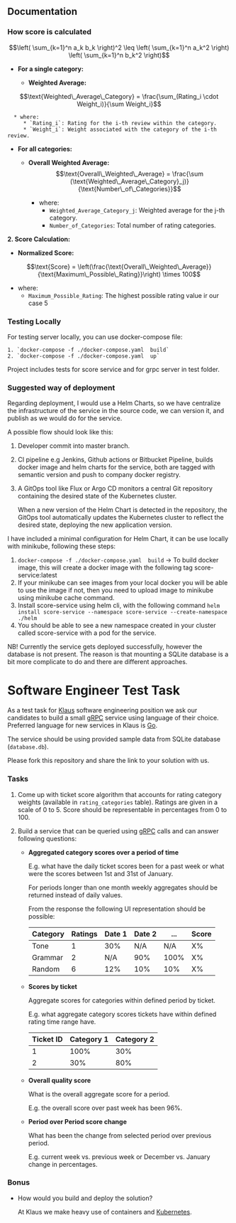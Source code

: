 ## Documentation

### How score is calculated


```math
\left( \sum_{k=1}^n a_k b_k \right)^2 \leq \left( \sum_{k=1}^n a_k^2 \right) \left( \sum_{k=1}^n b_k^2 \right)
```

* **For a single category:**

   - **Weighted Average:** 
```math
\text{Weighted\_Average\_Category} = \frac{\sum_(Rating_i \cdot Weight_i)}{\sum Weight_i}
```
      * where:
         * `Rating_i`: Rating for the i-th review within the category.
         * `Weight_i`: Weight associated with the category of the i-th review.

* **For all categories:**

   - **Overall Weighted Average:**
$$\text{Overall\_Weighted\_Average} = \frac{\sum (\text{Weighted\_Average\_Category}_j)}{\text{Number\_of\_Categories}}$$

      * where:
         * `Weighted_Average_Category_j`: Weighted average for the j-th category.
         * `Number_of_Categories`: Total number of rating categories.

**2. Score Calculation:**

* **Normalized Score:** 

$$\text{Score} = \left(\frac{\text{Overall\_Weighted\_Average}}{\text{Maximum\_Possible\_Rating}}\right) \times 100$$

   * where:
      * `Maximum_Possible_Rating`: The highest possible rating value ir our case 5

### Testing Locally

For testing server locally, you can use docker-compose file:

    1. `docker-compose -f ./docker-compose.yaml  build`
    2. `docker-compose -f ./docker-compose.yaml  up`

Project includes tests for score service and for grpc server in test folder.

### Suggested way of deployment

Regarding deployment, I would use a Helm Charts, so we have centralize the infrastructure of the service in the source code, we can version it, and publish as we would do for the service.

A possible flow should look like this:
   
1. Developer commit into master branch.
2. CI pipeline e.g Jenkins, Github actions or Bitbucket Pipeline, builds docker image and helm charts for the service, both are tagged with semantic version and push to company docker registry.
3. A GitOps tool like Flux or Argo CD monitors a central Git repository containing the desired state of the Kubernetes cluster.

    When a new version of the Helm Chart is detected in the repository, the GitOps tool automatically updates the Kubernetes cluster to reflect the desired state, deploying the new application version.

I have included a minimal configuration for Helm Chart, it can be use locally with minikube, following these steps:

1. `docker-compose -f ./docker-compose.yaml  build` -> To build docker image, this will create a docker image with the following tag score-service:latest
2.  If your minikube can see images from your local docker you will be able to use the image if not, then you need to upload image to minikube using minikube cache command.
3.  Install score-service using helm cli, with the following command `helm install score-service --namespace score-service --create-namespace ./helm`
4.  You should be able to see a new namespace created in your cluster called score-service with a pod for the service.

NB! Currently the service gets deployed successfully, however the database is not present. The reason is that mounting a SQLite database is a bit more complicate to do and there are different approaches.



# Software Engineer Test Task

As a test task for [Klaus](https://www.klausapp.com) software engineering position we ask our candidates to build a small [gRPC](https://grpc.io) service using language of their choice. Preferred language for new services in Klaus is [Go](https://golang.org).

The service should be using provided sample data from SQLite database (`database.db`).

Please fork this repository and share the link to your solution with us.

### Tasks

1. Come up with ticket score algorithm that accounts for rating category weights (available in `rating_categories` table). Ratings are given in a scale of 0 to 5. Score should be representable in percentages from 0 to 100. 

2. Build a service that can be queried using [gRPC](https://grpc.io/docs/tutorials/basic/go/) calls and can answer following questions:

    * **Aggregated category scores over a period of time**
    
        E.g. what have the daily ticket scores been for a past week or what were the scores between 1st and 31st of January.

        For periods longer than one month weekly aggregates should be returned instead of daily values.

        From the response the following UI representation should be possible:

        | Category | Ratings | Date 1 | Date 2 | ... | Score |
        |----|----|----|----|----|----|
        | Tone | 1 | 30% | N/A | N/A | X% |
        | Grammar | 2 | N/A | 90% | 100% | X% |
        | Random | 6 | 12% | 10% | 10% | X% |

    * **Scores by ticket**

        Aggregate scores for categories within defined period by ticket.

        E.g. what aggregate category scores tickets have within defined rating time range have.

        | Ticket ID | Category 1 | Category 2 |
        |----|----|----|
        | 1   |  100%  |  30%  |
        | 2   |  30%  |  80%  |

    * **Overall quality score**

        What is the overall aggregate score for a period.

        E.g. the overall score over past week has been 96%.

    * **Period over Period score change**

        What has been the change from selected period over previous period.

        E.g. current week vs. previous week or December vs. January change in percentages.


### Bonus

* How would you build and deploy the solution?

    At Klaus we make heavy use of containers and [Kubernetes](https://kubernetes.io).
